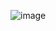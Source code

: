 
![image](https://user-images.githubusercontent.com/51214879/141320913-40338974-20fe-4eb8-b39f-22b0d8b00210.png)
